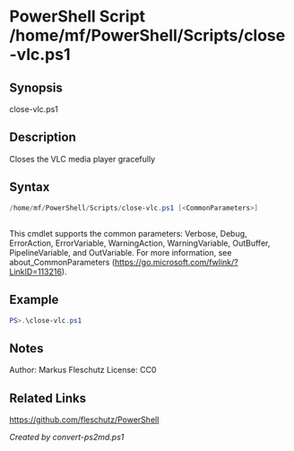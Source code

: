 # PowerShell Script /home/mf/PowerShell/Scripts/close-vlc.ps1

## Synopsis
close-vlc.ps1

## Description
Closes the VLC media player gracefully

## Syntax
```powershell
/home/mf/PowerShell/Scripts/close-vlc.ps1 [<CommonParameters>]
```
## <CommonParameters>
This cmdlet supports the common parameters: Verbose, Debug, ErrorAction, ErrorVariable, WarningAction, WarningVariable, OutBuffer, PipelineVariable, and OutVariable. For more information, see about_CommonParameters (https://go.microsoft.com/fwlink/?LinkID=113216).

## Example
```powershell
PS>.\close-vlc.ps1
```


## Notes
Author:  Markus Fleschutz
License: CC0

## Related Links
https://github.com/fleschutz/PowerShell

*Created by convert-ps2md.ps1*

